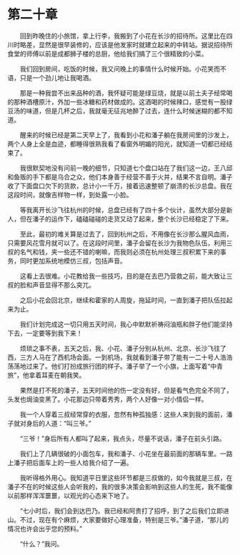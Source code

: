 # 第二十章


　　回到昨晚住的小旅馆，拿上行李，我搬到了小花在长沙的招待所。这里比在四川时略差，显然是很早装修的，应该是他发家时就建立起来的中转站。据说招待所食堂的师傅以前是成都狮子楼的总厨，他给我们搞了三个很精致的小菜。

　　我们回到房间，吃饭的时候，我又问晚上的事情什么时候开始。小花笑而不语，只是一个劲儿地让我喝酒。

　　那是一种我尝不出来品种的酒，我怀疑可能是绿豆烧，就是以前土夫子经常喝的那种酒槽原汁，外加一些冰糖和药材做成的。这酒喝的时候辣口，感觉有一股绿豆汤的味道，但是几杯之后，我就毫无征兆地醉了过去，连什么时候迷糊的都不知道。

　　醒来的时候已经是第二天早上了，我看到小花和潘子躺在我房间里的沙发上，两个人身上全是血迹，都睡得很熟我看了看窗外明媚的阳光，就知道一切都已经结束了。

　　我很默契地没有问前一晚的细节，只知道七个盘口站在了我们这一边，王八邱和鱼贩的手下都是乌合之众，他们本身善于经营不善于火并，结果不言自明。潘子收了下面盘口欠下的货款，总计小一千万，接着迅速整顿了崩溃的长沙总盘。我在这段时间，就像吉样物一样，到处露一小脸。

　　等我离开长沙飞往杭州的时候，总盘已经有了四十多个伙计，虽然大部分是新人，但在潘子的运作下，磕磕碰碰的走货又动了起来，整个长沙已经稳定了下来。

　　至此，最初的难关算是过去了，回到杭州之后，不用像在长沙那么腥风血雨，只需要风花雪月就可以了。在这段时间里，潘子会留在长沙为我物色队伍，利用三叔的名气和钱，夹一些还不错的喇嘛，而我则必须在杭州处理三叔积累下来的事务，同时更加系统地模仿三叔，包括声音。

　　这看上去很难。小花教给我一些技巧，目的是在去巴乃营救之前，能大致让三叔的脸和声音显得不那么突兀。

　　之后小花会回北京，继续和霍家的人周旋，拖延时间，一直到潘子把队伍拉起来为止。

　　我们计划完成这一切只用五天时间，我心中默默祈祷闷油瓶和胖子他们能坚持下去，一定要等到我下来！

　　烦琐之事不表，五天之后，我、小花、潘子分别从杭州、北京、长沙飞往了西，三方人马在了西机场会面。一到机场，我就看到潘子带了能有一二十号人浩浩荡荡地过来了。他们打扮成旅行团的样子。潘子举了一个小旗，上面写着“中青旅”，他拿着耳麦在朝我笑。

　　果然是打不死的潘子，五天时间他的伤一定没有好，但是看气色完全不同了，头发也焗油变黑了。小花那边只带着秀秀，两个人好像一对小情侣一样。

　　我一个人穿着三叔经常穿的衣服，忽然有种孤独感：这些人来到我的面前，潘子就对身后的人道：“叫三爷。”

　　“三爷！”身后所有人都叫了起来，我点头，尽量不说话，潘子在前头引路。

　　我们上了几辆很破的小面包车，我和潘子、小花坐在最前面的那辆车里。一路上潘子把后面车上的一些人给我介绍了一遍。

　　我听得格外用心。我知道平日里这些环节都是三叔做的，如今我就是三叔，在潘子不在的时候这些人会听我的，我的很多决策会影响到这些人的生死，我不能像以前那样浑浑噩噩，以观光的心态来下地了。

　　“七小时后，我们会到达巴乃。我已经和阿贵打了招呼，到了之后我们立即进山。不过，现在有个麻烦，大家要做好心理准备，特别是三爷。”潘子道，“那儿的情况也许会出乎您的预料。”

　　“什么？”我问。

